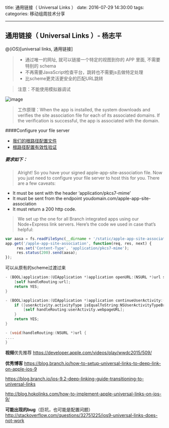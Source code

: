 title: 通用链接（ Universal Links ）
date: 2016-07-29  14:30:00
tags:
categories: 移动组周技术分享

---

## 通用链接（ Universal Links ）- 杨志平
@(iOS)[universal links, 通用链接]
> - 通过唯一的网址, 就可以链接一个特定的视图到你的 APP 里面, 不需要特别的 schema
> - 不再需要JavaScript检查平台，跳转也不需要js去做特定处理
> - 比scheme更灵活更安全的匹配URL跳转

> 注意：不能使用模拟器调试

![image](https://s3-eu-west-1.amazonaws.com/hoko-blog/universal_links.png)

> 工作原理：When the app is installed, the system downloads and verifies the site association file for each of its associated domains. If the verification is successful, the app is associated with the domain.

####Configure your file server
- [我们的根路径配置文件](https://api-pre.51offer.com/apple-app-site-association)
- [根路径配置有效性验证](https://branch.io/resources/universal-links/)
##### 要求如下：
> Alright! So you have your signed apple-app-site-association file. Now you just need to configure your file server to host this for you. There are a few caveats:
- It must be sent with the header ‘application/pkcs7-mime’
- It must be sent from the endpoint youdomain.com/apple-app-site-association
- It must return a 200 http code.

> We set up the one for all Branch integrated apps using our Node+Express link servers. Here’s the code we used in case that’s helpful:
```javascript
var aasa = fs.readFileSync(__dirname + '/static/apple-app-site-association');
app.get('/apple-app-site-association', function(req, res, next) {
     res.set('Content-Type', 'application/pkcs7-mime');
     res.status(200).send(aasa);
});
```


可以从原有的scheme过渡过来
```objectivec
- (BOOL)application:(UIApplication *)application openURL:(NSURL *)url sourceApplication:(NSString *)sourceApplication annotation:(id)annotation {
    [self handleRouting:url];
    return YES;
}

- (BOOL)application:(UIApplication *)application continueUserActivity:(NSUserActivity *)userActivity restorationHandler:(void (^)(NSArray *))restorationHandler {
    if ([userActivity.activityType isEqualToString:NSUserActivityTypeBrowsingWeb]) {
        [self handleRouting:userActivity.webpageURL];
    }
    return YES;
}

- (void)handleRouting:(NSURL *)url {
....
}
```


**视频**优先推荐
https://developer.apple.com/videos/play/wwdc2015/509/

**优秀博客**
https://blog.branch.io/how-to-setup-universal-links-to-deep-link-on-apple-ios-9

https://blog.branch.io/ios-9.2-deep-linking-guide-transitioning-to-universal-links

http://blog.hokolinks.com/how-to-implement-apple-universal-links-on-ios-9/

**可能出现的bug**（巨坑，也可能是配置问题）
http://stackoverflow.com/questions/32751225/ios9-universal-links-does-not-work

